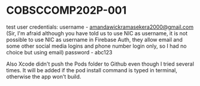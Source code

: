 # COBSCCOMP202P-001

test user credentials:
username - amandawickramasekera2000@gmail.com (Sir, I'm afraid although you have told us to use NIC as username, it is not possible to use NIC as username in Firebase Auth, they allow email and some other social media logins and phone number login only, so I had no choice but using email)
password - abc123

Also Xcode didn't push the Pods folder to Github even though I tried several times. It will be added if the pod install command is typed in terminal, otherwise the app won't build.
